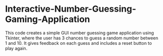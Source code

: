 # Interactive-Number-Guessing-Gaming-Application
This code creates a simple GUI number guessing game application using Tkinter, where the user has 3 chances to guess a random number between 1 and 10. It gives feedback on each guess and includes a reset button to play again.

